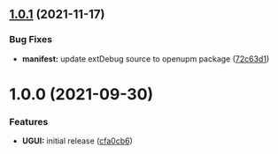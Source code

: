 ## [1.0.1](https://github.com/Iam1337/extDebug.UGUI/compare/v1.0.0...v1.0.1) (2021-11-17)


### Bug Fixes

* **manifest:** update extDebug source to openupm package ([72c63d1](https://github.com/Iam1337/extDebug.UGUI/commit/72c63d1d50ae0ab7bb00f2b0328fb86f493c6a4a))

# 1.0.0 (2021-09-30)


### Features

* **UGUI:** initial release ([cfa0cb6](https://github.com/Iam1337/extDebug.UGUI/commit/cfa0cb6e500786ce081dcf0fcf7c43086776c05b))
